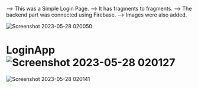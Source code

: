 --> This was a Simple Login Page.
--> It has fragments to fragments.
--> The backend part was connected using Firebase.
--> Images were also added.

![Screenshot 2023-05-28 020050](https://github.com/stellarboymihir/LoginApp/assets/83822717/c592d0a8-df9c-420d-becb-c7e791d2da33)

# LoginApp![Screenshot 2023-05-28 020127](https://github.com/stellarboymihir/LoginApp/assets/83822717/6e8c7a4e-3e3b-4457-821b-c941c4ea725c)

![Screenshot 2023-05-28 020141](https://github.com/stellarboymihir/LoginApp/assets/83822717/1047e273-4101-4229-824b-6b967a248be6)
